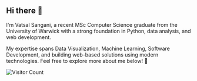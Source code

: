## Hi there 👋

I'm Vatsal Sangani, a recent MSc Computer Science graduate from the University of Warwick with a strong foundation in Python, data analysis, and web development.

My expertise spans Data Visualization, Machine Learning, Software Development, and building web-based solutions using modern technologies. Feel free to explore more about me below! 🚀
<!--
**VatsalSangani/vatsalsangani** is a ✨ _special_ ✨ repository because its `README.md` (this file) appears on your GitHub profile.

Here are some ideas to get you started:

- 🔭 I’m currently working on ...
- 🌱 I’m currently learning ...
- 👯 I’m looking to collaborate on ...
- 🤔 I’m looking for help with ...
- 💬 Ask me about ...
- 📫 How to reach me: ...
- 😄 Pronouns: ...
- ⚡ Fun fact: ...
-->

![Visitor Count](https://profile-counter.glitch.me/VatsalSangani/count.svg)
